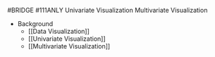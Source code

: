 #BRIDGE #111ANLY 
Univariate Visualization
Multivariate Visualization

* Background
	* [[Data Visualization]]
	* [[Univariate Visualization]]
	* [[Multivariate Visualization]]